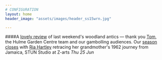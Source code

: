 ```yaml
---
# CONFIGURATION
layout: home
header_image: "assets/images/header_ss15wrn.jpg"

---
```

####A [lovely review](http://quietmandave.co.uk/2015/06/bambi-in-hulme) of last weekend's woodland antics — thank you [Tom](/current/2015-springsummer/marshman), the Hulme Garden Centre team and our gambolling audiences. Our [season closes](/current/2015-springsummer) with [Ria Hartley](/current/2015-springsummer/hartley) retracing her grandmother's 1962 journey from Jamaica, STUN Studio at Z-arts *Thu 25 Jun*
